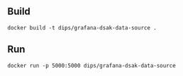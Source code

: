 ## Build

`docker build -t dips/grafana-dsak-data-source .`

## Run

`docker run -p 5000:5000 dips/grafana-dsak-data-source`